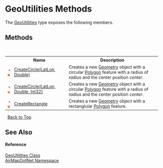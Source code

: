 # GeoUtilities Methods
 

The <a href="8cae3b62-f389-69a7-f70a-44b064be549f">GeoUtilities</a> type exposes the following members.


## Methods
&nbsp;<table><tr><th></th><th>Name</th><th>Description</th></tr><tr><td>![Public method](media/pubmethod.gif "Public method")![Static member](media/static.gif "Static member")</td><td><a href="2bccb42a-e043-604a-74c5-60b7c134ebb0">CreateCircle(LatLon, Double)</a></td><td>
Creates a new <a href="22f02f42-8eee-a3f1-6c1a-cfe4163ef04e">Geometry</a> object with a circular <a href="7c0a51c2-e5e6-9f74-2927-3130cb70daf9">Polygon</a> feature with a radius of *radius* and the center position *center*.</td></tr><tr><td>![Public method](media/pubmethod.gif "Public method")![Static member](media/static.gif "Static member")</td><td><a href="3b940097-a653-9053-b104-31aaa52f020d">CreateCircle(LatLon, Double, Int32)</a></td><td>
Creates a new <a href="22f02f42-8eee-a3f1-6c1a-cfe4163ef04e">Geometry</a> object with a circular <a href="7c0a51c2-e5e6-9f74-2927-3130cb70daf9">Polygon</a> feature with a radius of *radius* and the center position *center*.</td></tr><tr><td>![Public method](media/pubmethod.gif "Public method")![Static member](media/static.gif "Static member")</td><td><a href="db79f6fb-466e-7567-0798-d5966905bfac">CreateRectangle</a></td><td>
Creates a new <a href="22f02f42-8eee-a3f1-6c1a-cfe4163ef04e">Geometry</a> object with a rectanglular <a href="7c0a51c2-e5e6-9f74-2927-3130cb70daf9">Polygon</a> feature.</td></tr></table>&nbsp;
<a href="#geoutilities-methods">Back to Top</a>

## See Also


#### Reference
<a href="8cae3b62-f389-69a7-f70a-44b064be549f">GeoUtilities Class</a><br /><a href="b5783ccd-d544-c2c9-c0be-1f622d02460a">AirMapDotNet Namespace</a><br />